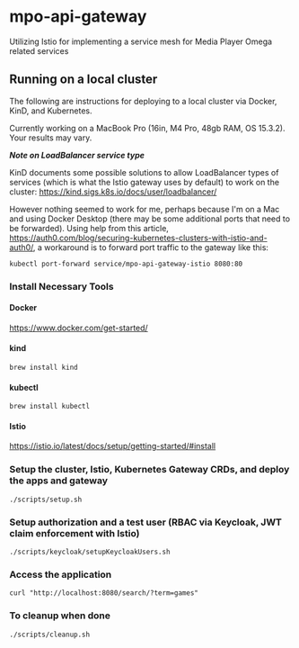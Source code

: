 # mpo-api-gateway
Utilizing Istio for implementing a service mesh for Media Player Omega related services

## Running on a local cluster
The following are instructions for deploying to a local cluster via Docker, KinD, and Kubernetes. 

Currently working on a MacBook Pro (16in, M4 Pro, 48gb RAM, OS 15.3.2). Your results may vary.

***Note on LoadBalancer service type***

KinD documents some possible solutions to allow LoadBalancer types of services (which is what the Istio gateway uses by default) to work on the cluster: https://kind.sigs.k8s.io/docs/user/loadbalancer/

However nothing seemed to work for me, perhaps because I'm on a Mac and using Docker Desktop (there may be some additional ports that need to be forwarded). Using help from this article, https://auth0.com/blog/securing-kubernetes-clusters-with-istio-and-auth0/, a workaround is to forward port traffic to the gateway like this:

`kubectl port-forward service/mpo-api-gateway-istio 8080:80`

### Install Necessary Tools
#### Docker
https://www.docker.com/get-started/

#### kind
`brew install kind`

#### kubectl
`brew install kubectl`

#### Istio
https://istio.io/latest/docs/setup/getting-started/#install

### Setup the cluster, Istio, Kubernetes Gateway CRDs, and deploy the apps and gateway
`./scripts/setup.sh`

### Setup authorization and a test user (RBAC via Keycloak, JWT claim enforcement with Istio)
`./scripts/keycloak/setupKeycloakUsers.sh`

### Access the application
`curl "http://localhost:8080/search/?term=games"`

### To cleanup when done
`./scripts/cleanup.sh`